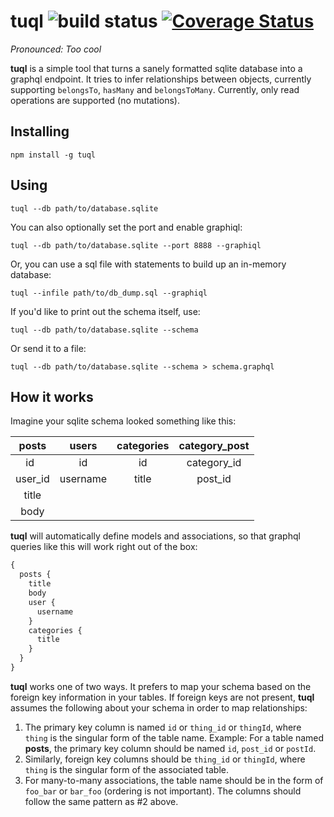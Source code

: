 # tuql ![build status](https://travis-ci.org/bradleyboy/tuql.svg?branch=master) [![Coverage Status](https://coveralls.io/repos/github/bradleyboy/tuql/badge.svg?branch=master)](https://coveralls.io/github/bradleyboy/tuql?branch=master)

_Pronounced: Too cool_

**tuql** is a simple tool that turns a sanely formatted sqlite database into a graphql endpoint. It tries to infer relationships between objects, currently supporting `belongsTo`, `hasMany` and `belongsToMany`. Currently, only read operations are supported (no mutations).

## Installing

`npm install -g tuql`

## Using

`tuql --db path/to/database.sqlite`

You can also optionally set the port and enable graphiql:

`tuql --db path/to/database.sqlite --port 8888 --graphiql`

Or, you can use a sql file with statements to build up an in-memory database:

`tuql --infile path/to/db_dump.sql --graphiql`

If you'd like to print out the schema itself, use:

`tuql --db path/to/database.sqlite --schema`

Or send it to a file:

`tuql --db path/to/database.sqlite --schema > schema.graphql`

## How it works

Imagine your sqlite schema looked something like this:

| posts | users | categories | category_post |
| :-: | :-: | :-: | :-: |
| id      | id | id | category_id |
| user_id | username | title | post_id |
| title   | | |
| body    | | |

**tuql** will automatically define models and associations, so that graphql queries like this will work right out of the box:

```graphql
{
  posts {
    title
    body
    user {
      username
    }
    categories {
      title
    }
  }
}
```

**tuql** works one of two ways. It prefers to map your schema based on the foreign key information in your tables. If foreign keys are not present, **tuql** assumes the following about your schema in order to map relationships:

1. The primary key column is named `id` or `thing_id` or `thingId`, where `thing` is the singular form of the table name. Example: For a table named **posts**, the primary key column should be named `id`, `post_id` or `postId`.
2. Similarly, foreign key columns should be `thing_id` or `thingId`, where `thing` is the singular form of the associated table.
3. For many-to-many associations, the table name should be in the form of `foo_bar` or `bar_foo` (ordering is not important). The columns should follow the same pattern as #2 above.

